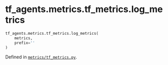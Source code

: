 <div itemscope itemtype="http://developers.google.com/ReferenceObject">
<meta itemprop="name" content="tf_agents.metrics.tf_metrics.log_metrics" />
<meta itemprop="path" content="Stable" />
</div>

# tf_agents.metrics.tf_metrics.log_metrics



``` python
tf_agents.metrics.tf_metrics.log_metrics(
    metrics,
    prefix=''
)
```



Defined in [`metrics/tf_metrics.py`](https://github.com/tensorflow/agents/tree/master/tf_agents/metrics/tf_metrics.py).

<!-- Placeholder for "Used in" -->

